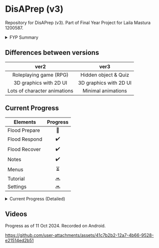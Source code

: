# DisAPrep (v3)

Repository for DisAPrep (v3). Part of Final Year Project for Laila Mastura 1200587.


<details>
<summary>FYP Summary</summary>

- An educational Android mobile game for disaster preparedness.
- Has a 'game' section and 'information' section.
- Flood disaster
- 3 phases:
  - Prepare (Emergency kit preparation, Hazard mitigation, Property protection, Communication and evacuation plan)
  - Respond (Evacuation)
  - Recover (Damage assessment, Health recovery, Insurance claims, Future planning)
- Information section will include
  - Emergency numbers
  - Information sources
  - Emergency kit preparation
  - First aid

</details>


## Differences between versions

| ver2 | ver3 |
| :--: | :--: |
| Roleplaying game (RPG) | Hidden object & Quiz |
| 3D graphics with 2D UI | 3D graphics with 2D UI |
| Lots of character animations | Minimal animations |


## Current Progress

| Elements | Progress |
| -------- | :------: |
| Flood Prepare | 🐛 |
| Flood Respond | ✔️ |
| Flood Recover | ✔️ |
| Notes | ✔️ |
| Menus | ⏳ |
| Tutorial | 🔜 |
| Settings | 🔜 |


<details>
<summary>Current Progress (Detailed)</summary>

### Flood Prepare

| Elements | Progress |
| -------- | :------: |
| Emergency Kit | ✔️ |
| Hazard Mitigation | 🐛 |
| Communication Plan | ✔️ |
| Level logic | 🐛 |


### Flood Respond

| Elements | Progress |
| -------- | :------: |
| Evacuation | ✔️ |
| Level logic | ✔️ |


### Flood Recover

| Elements | Progress |
| -------- | :------: |
| Health Assessment | ✔️ |
| Property Assessment | ✔️ |
| Future Planning | ✔️ |
| Level logic | ✔️ |


### Notes

| Elements | Progress |
| -------- | :------: |
| Emergency numbers | ✔️ |
| Information sources | ✔️ |
| Emergency kit preparation | ✔️ | 
| First aid | ✔️ |
| Flood | 🔜 |


### Settings

| Elements | Progress |
| -------- | :------: |
| Register | 🔜 |
| Login | 🔜 |
| Highscore | 🔜 | 
| Volume | 🔜 |


### Tutorial

| Elements | Progress |
| -------- | :------: |
| Prepare | 🔜 |
| Respond | 🔜 |
| Recover | 🔜 | 

</details>


## Videos

Progress as of 11 Oct 2024. Recorded on Android.

https://github.com/user-attachments/assets/41c7b2b2-12a7-4b66-9528-e21514ed2b51
